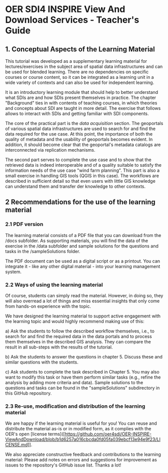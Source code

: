# OER SDI4 INSPIRE View And Download Services - Teacher's Guide

## 1. Conceptual Aspects of the Learning Material

This tutorial was developed as a supplementary learning material for lectures/exercises in the subject area of spatial data infrastructures and can be used for blended learning. There are no dependencies on specific courses or course content, so it can be integrated as a learning unit in a wide variety of contexts and can also be used for independent learning.

It is an introductory learning module that should help to better understand what SDIs are and how SDIs present themselves in practice.
The chapter "Background" ties in with contents of teaching courses, in which theories and concepts about SDI are taught in more detail. The exercise that follows allows to interact with SDIs and getting familiar with SDI components.

The core of the practical part is the *data acquisition* section. The geoportals of various spatial data infrastructures are used to search for and find the data required for the use case. At this point, the importance of both the quality of metadata and the usability of geoportals becomes evident. In addition, it should become clear that the geoportal's metadata catalogs are interconnected via replication mechanisms. 

The second part serves to complete the use case and to show that the retrieved data is indeed interoperable and of a quality suitable to satisfy the information needs of the use case "wind farm planning". This part is also a small exercise in handling GIS tools (QGIS in this case). The workflows are described in sufficient detail so that even users with little GIS knowledge can understand them and transfer der knowledge to other contexts.

## 2 Recommendations for the use of the learning material

### 2.1 PDF version

The learning material consists of a PDF file that you can download from the /docs subfolder. As supporting materials, you will find the data of the exercise in the /data subfolder and sample solutions for the questions and tasks in the /sampleSolutions folder.

The PDF document can be used as a digital script or as a printout. You can integrate it - like any other digital material - into your learning management system. 


### 2.2 Ways of using the learning material

Of course, students can simply read the material. However, in doing so, they will also overread a lot of things and miss essential insights that only come from hands-on experience with the topic. 

We have designed the learning material to support active engagement with the learning topic and would highly recommend making use of this:

   a) Ask the students to follow the described workflow themselves, i.e., to search for and find the required data in the data portals and to process them themselves in the described GIS analysis. They can compare the result in all sub-steps with the results of the tutorial.

   b) Ask the students to answer the questions in chapter 5. Discuss these and similar questions with the students.

   c) Ask students to complete the task described in Chapter 5. You may also want to modify this task or have them perform similar tasks (e.g., refine the analysis by adding more criteria and data).
Sample solutions to the questions and tasks can be found in the "sampleSolutions" subdirectory in this GitHub repository.

### 2.3 Re-use, modification and distribution of the learning material

We are happy if the learning material is useful for you! You can reuse and distribute the material as-is or in modified form, as it complies with the OER's open [license terms]([https://github.com/oer4sdi/OER-INSPIRE-ViewAndDownload/blob/b1d6257a016cbcda0fd05fa039ebcf13e94e9f23/LICENSE.md]].  

We also appreciate constructive feedback and contributions to the learning material: Please add notes on errors and suggestions for improvement as issues to the repository's GitHub issue list. Thanks a lot!
